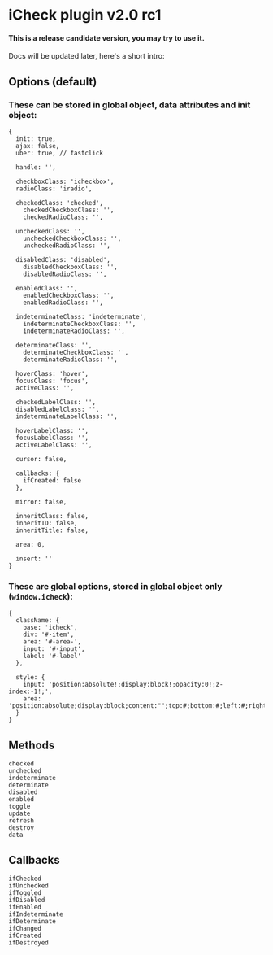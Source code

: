 # iCheck plugin v2.0 rc1

#### This is a release candidate version, you may try to use it.

Docs will be updated later, here's a short intro:

## Options (default)

### These can be stored in global object, data attributes and init object:

```
{
  init: true,
  ajax: false,
  uber: true, // fastclick

  handle: '',

  checkboxClass: 'icheckbox',
  radioClass: 'iradio',

  checkedClass: 'checked',
    checkedCheckboxClass: '',
    checkedRadioClass: '',

  uncheckedClass: '',
    uncheckedCheckboxClass: '',
    uncheckedRadioClass: '',

  disabledClass: 'disabled',
    disabledCheckboxClass: '',
    disabledRadioClass: '',

  enabledClass: '',
    enabledCheckboxClass: '',
    enabledRadioClass: '',

  indeterminateClass: 'indeterminate',
    indeterminateCheckboxClass: '',
    indeterminateRadioClass: '',

  determinateClass: '',
    determinateCheckboxClass: '',
    determinateRadioClass: '',

  hoverClass: 'hover',
  focusClass: 'focus',
  activeClass: '',

  checkedLabelClass: '',
  disabledLabelClass: '',
  indeterminateLabelClass: '',

  hoverLabelClass: '',
  focusLabelClass: '',
  activeLabelClass: '',

  cursor: false,

  callbacks: {
    ifCreated: false
  },

  mirror: false,

  inheritClass: false,
  inheritID: false,
  inheritTitle: false,

  area: 0,

  insert: ''
}
```

### These are global options, stored in global object only (`window.icheck`):

```
{
  className: {
    base: 'icheck',
    div: '#-item',
    area: '#-area-',
    input: '#-input',
    label: '#-label'
  },

  style: {
    input: 'position:absolute!;display:block!;opacity:0!;z-index:-1!;',
    area: 'position:absolute;display:block;content:"";top:#;bottom:#;left:#;right:#;'
  }
}
```

## Methods

```
checked
unchecked
indeterminate
determinate
disabled
enabled
toggle
update
refresh
destroy
data
```

## Callbacks

```
ifChecked
ifUnchecked
ifToggled
ifDisabled
ifEnabled
ifIndeterminate
ifDeterminate
ifChanged
ifCreated
ifDestroyed
```
